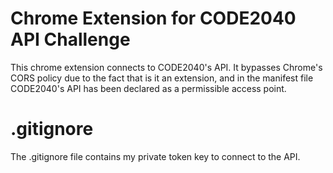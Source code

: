 # Chrome Extension for CODE2040 API Challenge 

This chrome extension connects to CODE2040's API. It bypasses Chrome's CORS policy due to the fact that is it an extension, and in the manifest file CODE2040's API has been declared as a permissible access point.

# .gitignore

The .gitignore file contains my private token key to connect to the API.
